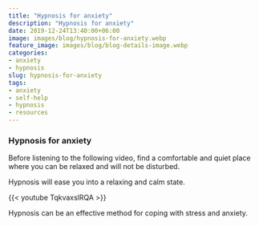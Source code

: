 ```yaml
---
title: "Hypnosis for anxiety"
description: "Hypnosis for anxiety"
date: 2019-12-24T13:40:00+06:00
image: images/blog/hypnosis-for-anxiety.webp
feature_image: images/blog/blog-details-image.webp
categories:
- anxiety
- hypnosis
slug: hypnosis-for-anxiety
tags:
- anxiety
- self-help
- hypnosis
- resources
---
```

### Hypnosis for anxiety


Before listening to the following video, find a comfortable and quiet place where you can be relaxed and will not be disturbed. 

Hypnosis will ease you into a relaxing and calm state. 

{{< youtube TqkvaxslRQA >}}

Hypnosis can be an effective method for coping with stress and anxiety.



